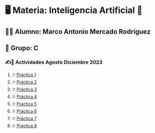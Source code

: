 # **🖥️ Materia: Inteligencia Artificial 🤖** 

## 🙎‍♂️ Alumno: Marco Antonio Mercado Rodríguez
## 🎒 Grupo: C

### ✍️🧾 Actividades Agosto Diciembre 2023

1. 🗈 [Práctica 1](practica1.MD)
2. 🗈 [Práctica 2](practica2.MD)
3. 🗈 [Práctica 3](practica3.MD)
4. 🗈 [Práctica 4](practica4.MD)
5. 🗈 [Práctica 5](practica5.MD)
6. 🗈 [Práctica 6](practica6.MD)
6. 🗈 [Práctica 7](practica7.MD)
8. 🗈 [Práctica 8](practica8.MD)


